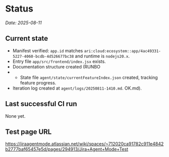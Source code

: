 # Status

_Date: 2025-08-11_

## Current state

- Manifest verified: `app.id` matches `ari:cloud:ecosystem::app/4ac49331-5227-4060-bcdb-4d526677bc38` and runtime is `nodejs20.x`.
- Entry file `app/src/frontend/index.jsx` exists.
- Documentation structure created (RUNBO
- - State file `agent/state/currentFeatureIndex.json` created, tracking feature progress.
- Iteration log created at `agent/logs/20250811-1410.md`.
OK.md).

## Last successful CI run

None yet.

## Test page URL

https://jiraagentmode.atlassian.net/wiki/spaces/~712020ca91782c911e4842b2777baf65457e5d/pages/294913/Jira+Agent+Mode+Test
